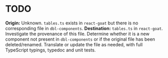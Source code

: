 # TODO

**Origin:** Unknown. `tables.ts` exists in `react-goat` but there is no corresponding file in `dbl-components`.
**Destination:** `tables.ts` in `react-goat`.
Investigate the provenance of this file. Determine whether it is a new component not present in `dbl-components` or if the original file has been deleted/renamed.
Translate or update the file as needed, with full TypeScript typings, typedoc and unit tests.